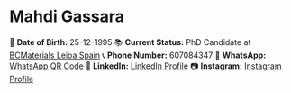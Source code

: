 # Mahdi Gassara
📅 **Date of Birth:** 25-12-1995
📚 **Current Status:** PhD Candidate at [BCMaterials Leioa Spain](https://www.bcmaterials.net/en/about-us)
📞 **Phone Number:** 607084347
📱 **WhatsApp:** [WhatsApp QR Code](https://wa.me/qr/KNNYAJVOQURGO1)
🔗 **LinkedIn:** [LinkedIn Profile](https://www.linkedin.com/in/mahdi-gassara-51a04014a/)
📷 **Instagram:** [Instagram Profile](https://www.instagram.com/mahdi_gassara/)
